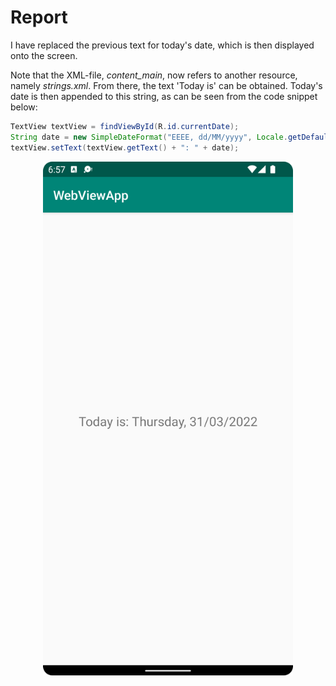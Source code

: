 # Report

I have replaced the previous text for today's date, which is then displayed onto the screen.

Note that the XML-file, _content_main_, now refers to another resource, namely _strings.xml_. From there, the text 'Today is' can be obtained. Today's date is then appended to this string, as can be seen from the code snippet below:

```java
TextView textView = findViewById(R.id.currentDate);
String date = new SimpleDateFormat("EEEE, dd/MM/yyyy", Locale.getDefault()).format(new Date());
textView.setText(textView.getText() + ": " + date);
```

<p align="center">
  <img src="screenshot.png" alt="screenshot" width="400px"/>
</p>
